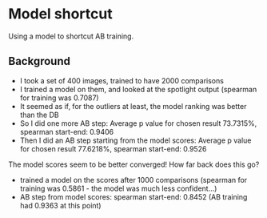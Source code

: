# Model shortcut

Using a model to shortcut AB training.

## Background

- I took a set of 400 images, trained to have 2000 comparisons
- I trained a model on them, and looked at the spotlight output (spearman for training was 0.7087)
- It seemed as if, for the outliers at least, the model ranking was better than the DB
- So I did one more AB step: Average p value for chosen result 73.7315%, spearman start-end: 0.9406
- Then I did an AB step starting from the model scores: Average p value for chosen result 77.6218%, spearman start-end: 0.9526

The model scores seem to be better converged! How far back does this go?

- trained a model on the scores after 1000 comparisons (spearman for training was 0.5861 - the model was much less confident...)
- AB step from model scores: spearman start-end: 0.8452  (AB training had 0.9363 at this point)